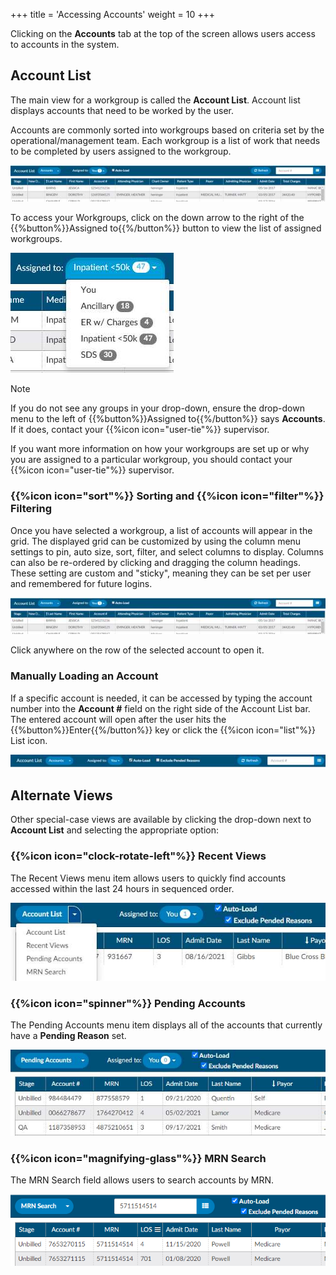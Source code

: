 +++
title = 'Accessing Accounts'
weight = 10
+++

Clicking on the **Accounts** tab at the top of the screen allows users access to accounts in the system.

## Account List

 The main view for a workgroup is called the **Account List**. Account list displays accounts that need to be worked by the user. 

Accounts are commonly sorted into workgroups based on criteria set by the operational/management team. Each workgroup is a list of work that needs to be completed by users assigned to the workgroup. 

![Account List](image-005.jpg)

To access your Workgroups, click on the down arrow to the right of
the {{%button%}}Assigned to{{%/button%}} button to view the list of assigned
workgroups.

![Assigned To](image-012.jpg)

> [!note]
If you do not see any groups in your drop-down, ensure the drop-down menu to
the left of {{%button%}}Assigned to{{%/button%}} says **Accounts**. If it does,
contact your {{%icon icon="user-tie"%}} supervisor.


If you want more information on how your workgroups are set up or why you are
assigned to a particular workgroup, you should contact your {{%icon icon="user-tie"%}} supervisor.


### {{%icon icon="sort"%}} Sorting and  {{%icon icon="filter"%}} Filtering

Once you have selected a workgroup, a list of accounts will appear in the grid. The displayed grid can be customized by using the column menu settings to pin, auto size, sort, filter, and select columns to display. Columns can also be re-ordered by clicking and dragging the column headings. These setting are custom and "sticky", meaning they can be set per user and remembered for future logins.

![Account List](image-005.jpg)


Click anywhere on the row of the selected account to open it.

### Manually Loading an Account

If a specific account is needed, it can be accessed by typing the account number into the
**Account #** field on the right side of the Account List bar. The entered
account will open after the user hits the {{%button%}}Enter{{%/button%}} key or
click the {{%icon icon="list"%}} List icon.

![Account Bar](image-010.jpg)

## Alternate Views

Other special-case views are available by clicking the drop-down next to **Account List** and selecting the appropriate option:

### {{%icon icon="clock-rotate-left"%}} Recent Views

The Recent Views menu item allows users to quickly find accounts accessed within the last 24 hours in sequenced order.

![Recent Views](image-011.jpg)

### {{%icon icon="spinner"%}} Pending Accounts

The Pending Accounts menu item displays all of the accounts that currently have a **Pending Reason** set.

![Pending Accounts](image-019.jpg)


### {{%icon icon="magnifying-glass"%}} MRN Search

The MRN Search field allows users to search accounts by MRN.

![MRN Search](image-020.png)

